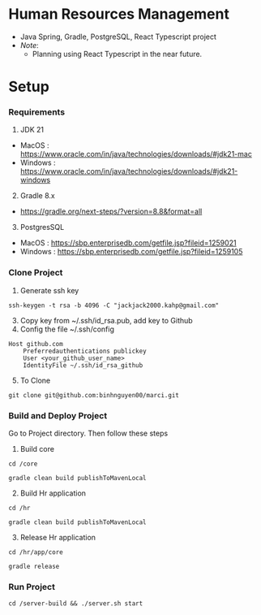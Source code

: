 # Human Resources Management
- Java Spring, Gradle, PostgreSQL, React Typescript project 
- *Note*:
    - Planning using React Typescript in the near future.
# Setup
### Requirements
1. JDK 21
- MacOS    : https://www.oracle.com/in/java/technologies/downloads/#jdk21-mac
- Windows  : https://www.oracle.com/in/java/technologies/downloads/#jdk21-windows
2. Gradle 8.x
- https://gradle.org/next-steps/?version=8.8&format=all
3. PostgresSQL
- MacOS    : https://sbp.enterprisedb.com/getfile.jsp?fileid=1259021
- Windows  : https://sbp.enterprisedb.com/getfile.jsp?fileid=1259105
### Clone Project
1. Generate ssh key
```
ssh-keygen -t rsa -b 4096 -C "jackjack2000.kahp@gmail.com"
```
3. Copy key from ~/.ssh/id_rsa.pub, add key to Github
4. Config the file ~/.ssh/config
```plaintext
Host github.com
    Preferredauthentications publickey
    User <your_github_user_name>
    IdentityFile ~/.ssh/id_rsa_github
```
5. To Clone
```
git clone git@github.com:binhnguyen00/marci.git
```
### Build and Deploy Project
Go to Project directory. Then follow these steps
1. Build core 
```plaintext
cd /core
```
```plaintext
gradle clean build publishToMavenLocal
```
2. Build Hr application
```plaintext
cd /hr
```
```plaintext
gradle clean build publishToMavenLocal
```
3. Release Hr application <br/>
```plaintext
cd /hr/app/core
```
```plaintext
gradle release
```
### Run Project
```plaintext
cd /server-build && ./server.sh start
```